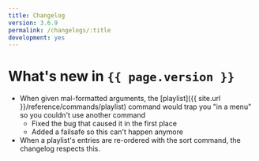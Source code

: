 ```yaml
---
title: Changelog
version: 3.6.9
permalink: /changelogs/:title
development: yes
---
```


# What's new in `{{ page.version }}`
- When given mal-formatted arguments, the [playlist]({{ site.url }}/reference/commands/playlist) command would trap you "in a menu" so you couldn't use another command
  - Fixed the bug that caused it in the first place
  - Added a failsafe so this can't happen anymore
- When a playlist's entries are re-ordered with the sort command, the changelog respects this.
